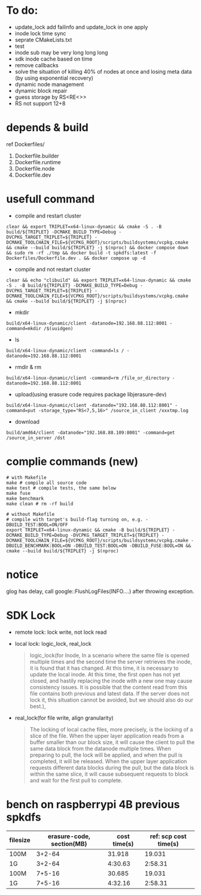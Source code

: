 # To do:

  * update_lock add failinfo and update_lock in one apply
  * inode lock time sync
  * seprate CMakeLists.txt
  * test
  * inode sub may be very long long long
  * sdk inode cache based on time
  * remove callbacks
  * solve the situation of killing 40% of nodes at once and losing meta data (by using exponential recovery)
  * dynamic node management
  * dynamic block repair
  * guess storage by RS<RE<>>
  * RS not support 12+8

# depends & build

ref Dockerfiles/
1. Dockerfile.builder
1. Dockerfile.runtime
1. Dockerfile.node
1. Dockerfile.dev
# usefull command

* compile and restart cluster
```shell
clear && export TRIPLET=x64-linux-dynamic && cmake -S . -B build/${TRIPLET} -DCMAKE_BUILD_TYPE=Debug -DVCPKG_TARGET_TRIPLET=${TRIPLET} -DCMAKE_TOOLCHAIN_FILE=${VCPKG_ROOT}/scripts/buildsystems/vcpkg.cmake && cmake --build build/${TRIPLET} -j $(nproc) && docker compose down && sudo rm -rf ./tmp && docker build -t spkdfs:latest -f Dockerfiles/Dockerfile.dev . && docker compose up -d
```
* compile and not restart cluster
```shell
clear && echo "clibuild" && export TRIPLET=x64-linux-dynamic && cmake -S . -B build/${TRIPLET} -DCMAKE_BUILD_TYPE=Debug -DVCPKG_TARGET_TRIPLET=${TRIPLET} -DCMAKE_TOOLCHAIN_FILE=${VCPKG_ROOT}/scripts/buildsystems/vcpkg.cmake && cmake --build build/${TRIPLET} -j $(nproc)
```
* mkdir
```shell
build/x64-linux-dynamic/client -datanode=192.168.88.112:8001 -command=mkdir /$(uuidgen)
```
* ls
```shell
build/x64-linux-dynamic/client -command=ls / -datanode=192.168.88.112:8001
```
* rmdir & rm
```shell
build/x64-linux-dynamic/client -command=rm /file_or_directory -datanode=192.168.88.112:8001
```
* upload(using erasure code requires package libjerasure-dev)
```shell
build/x64-linux-dynamic/client -datanode="192.168.88.112:8001" -command=put -storage_type="RS<7,5,16>" /source_in_client /xxxtmp.log
```
* download
```shell
build/amd64/client -datanode="192.168.88.109:8001" -command=get /source_in_server /dst
```

# complie commands (new)

```shell
# with Makefile
make # compile all source code
make test # compile tests, the same below
make fuse
make benchmark
make clean # rm -rf build

# without Makefile
# compile with target's build-flag turning on, e.g. -DBUILD_TEST:BOOL=ON/OFF
export TRIPLET=x64-linux-dynamic && cmake -B build/${TRIPLET} -DCMAKE_BUILD_TYPE=Debug -DVCPKG_TARGET_TRIPLET=${TRIPLET} -DCMAKE_TOOLCHAIN_FILE=${VCPKG_ROOT}/scripts/buildsystems/vcpkg.cmake -DBUILD_BENCHMARK:BOOL=ON -DBUILD_TEST:BOOL=ON -DBUILD_FUSE:BOOL=ON && cmake --build build/${TRIPLET} -j $(nproc)
```

# notice
glog has delay, call google::FlushLogFiles(INFO....) after throwing exception.

# SDK Lock

* remote lock: lock write, not lock read

* local lock: logic_lock, real_lock

  > logic_lock(for Inode, In a scenario where the same file is opened multiple times and the second time the server retrieves the inode, it is found that it has changed. At this time, it is necessary to update the local inode. At this time, the first open has not yet closed, and hastily replacing the inode with a new one may cause consistency issues. It is possible that the content read from this file contains both previous and latest data. If the server does not lock it, this situation cannot be avoided, but we should also do our best.), 

* real_lock(for file write, align granularity)

  >  The locking of local cache files, more precisely, is the locking of a slice of the file. When the upper layer application reads from a buffer smaller than our block size, it will cause the client to pull the same data block from the datanode multiple times. When preparing to pull, the lock will be applied, and when the pull is completed, it will be released. When the upper layer application requests different data blocks during the pull, but the data block is within the same slice, it will cause subsequent requests to block and wait for the first pull to complete.

# bench on raspberrypi 4B previous spkdfs

| filesize | erasure-code, section(MB) | cost time(s) | ref: scp cost time(s)    |
| -------- | ---------------- | --------------- | ------- |
| 100M     | 3+2-64           | 31.918          | 19.031  |
| 1G       | 3+2-64           | 4:30.63         | 2:58.31 |
| 100M     | 7+5-16           | 30.685          | 19.031  |
| 1G       | 7+5-16           | 4:32.16         | 2:58.31 |
